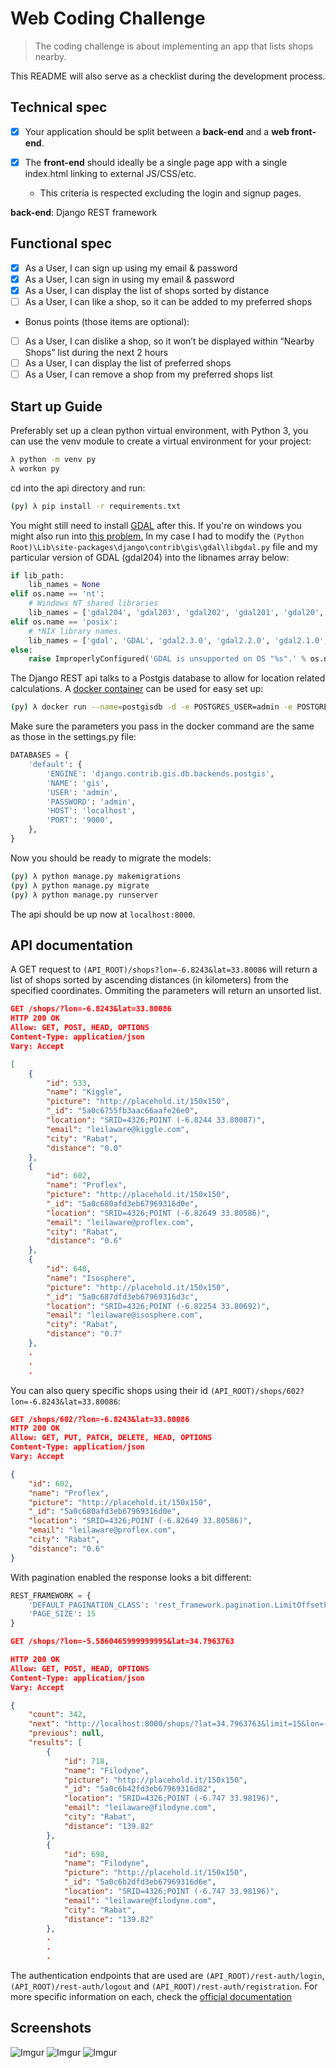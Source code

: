 # Web Coding Challenge

> The coding challenge is about implementing an app that lists shops nearby.

This README will also serve as a checklist during the development process.

## Technical spec

- [x] Your application should be split between a **back-end** and a **web front-end**.

- [x] The **front-end** should ideally be a single page app with a single index.html linking to external JS/CSS/etc.
  - This criteria is respected excluding the login and signup pages.

**back-end**: Django REST framework

## Functional spec

- [x] As a User, I can sign up using my email & password
- [x] As a User, I can sign in using my email & password
- [x] As a User, I can display the list of shops sorted by distance
- [ ] As a User, I can like a shop, so it can be added to my preferred shops

* Bonus points (those items are optional):

- [ ] As a User, I can dislike a shop, so it won’t be displayed within “Nearby Shops” list during the next 2 hours
- [ ] As a User, I can display the list of preferred shops
- [ ] As a User, I can remove a shop from my preferred shops list

## Start up Guide

Preferably set up a clean python virtual environment, with Python 3, you can use the venv module to create a virtual environment for your project:

```bash
λ python -m venv py
λ workon py
```

cd into the api directory and run:

```bash
(py) λ pip install -r requirements.txt
```

You might still need to install [GDAL](https://django.readthedocs.io/en/2.1.x/ref/contrib/gis/install) after this.
If you're on windows you might also run into [this problem.](https://stackoverflow.com/questions/44140241/geodjango-on-windows-try-setting-gdal-library-path-in-your-settings) In my case I had to modify the `(Python Root)\Lib\site-packages\django\contrib\gis\gdal\libgdal.py` file and my particular version of GDAL (gdal204) into the libnames array below:

```python
if lib_path:
    lib_names = None
elif os.name == 'nt':
    # Windows NT shared libraries
    lib_names = ['gdal204', 'gdal203', 'gdal202', 'gdal201', 'gdal20', 'gdal111']
elif os.name == 'posix':
    # *NIX library names.
    lib_names = ['gdal', 'GDAL', 'gdal2.3.0', 'gdal2.2.0', 'gdal2.1.0', 'gdal2.0.0', 'gdal1.11.0']
else:
    raise ImproperlyConfigured('GDAL is unsupported on OS "%s".' % os.name)
```

The Django REST api talks to a Postgis database to allow for location related calculations. A [docker container](https://hub.docker.com/r/kartoza/postgis) can be used for easy set up:

```bash
(py) λ docker run --name=postgisdb -d -e POSTGRES_USER=admin -e POSTGRES_PASS=admin -e POSTGRES_DBNAME=gis -p 9000:5432 kartoza/postgis
```

Make sure the parameters you pass in the docker command are the same as those in the settings.py file:

```python
DATABASES = {
    'default': {
        'ENGINE': 'django.contrib.gis.db.backends.postgis',
        'NAME': 'gis',
        'USER': 'admin',
        'PASSWORD': 'admin',
        'HOST': 'localhost',
        'PORT': '9000',
    },
}
```
Now you should be ready to migrate the models:

```bash
(py) λ python manage.py makemigrations
(py) λ python manage.py migrate
(py) λ python manage.py runserver
```
The api should be up now at `localhost:8000`.

## API documentation

A GET request to `(API_ROOT)/shops?lon=-6.8243&lat=33.80086` will return a list of shops sorted by ascending distances (in kilometers) from the specified coordinates. Ommiting the parameters will return an unsorted list. 

```json
GET /shops/?lon=-6.8243&lat=33.80086
HTTP 200 OK
Allow: GET, POST, HEAD, OPTIONS
Content-Type: application/json
Vary: Accept

[
    {
        "id": 533,
        "name": "Kiggle",
        "picture": "http://placehold.it/150x150",
        "_id": "5a0c6755fb3aac66aafe26e0",
        "location": "SRID=4326;POINT (-6.8244 33.80087)",
        "email": "leilaware@kiggle.com",
        "city": "Rabat",
        "distance": "0.0"
    },
    {
        "id": 602,
        "name": "Proflex",
        "picture": "http://placehold.it/150x150",
        "_id": "5a0c680afd3eb67969316d0e",
        "location": "SRID=4326;POINT (-6.82649 33.80586)",
        "email": "leilaware@proflex.com",
        "city": "Rabat",
        "distance": "0.6"
    },
    {
        "id": 648,
        "name": "Isosphere",
        "picture": "http://placehold.it/150x150",
        "_id": "5a0c687dfd3eb67969316d3c",
        "location": "SRID=4326;POINT (-6.82254 33.80692)",
        "email": "leilaware@isosphere.com",
        "city": "Rabat",
        "distance": "0.7"
    },
    .
    .
    .
```

You can also query specific shops using their id `(API_ROOT)/shops/602?lon=-6.8243&lat=33.80086`:

```json
GET /shops/602/?lon=-6.8243&lat=33.80086
HTTP 200 OK
Allow: GET, PUT, PATCH, DELETE, HEAD, OPTIONS
Content-Type: application/json
Vary: Accept

{
    "id": 602,
    "name": "Proflex",
    "picture": "http://placehold.it/150x150",
    "_id": "5a0c680afd3eb67969316d0e",
    "location": "SRID=4326;POINT (-6.82649 33.80586)",
    "email": "leilaware@proflex.com",
    "city": "Rabat",
    "distance": "0.6"
}
```

With pagination enabled the response looks a bit different:

```python
REST_FRAMEWORK = {
    'DEFAULT_PAGINATION_CLASS': 'rest_framework.pagination.LimitOffsetPagination',
    'PAGE_SIZE': 15
}
```
```json
GET /shops/?lon=-5.5860465999999995&lat=34.7963763

HTTP 200 OK
Allow: GET, POST, HEAD, OPTIONS
Content-Type: application/json
Vary: Accept

{
    "count": 342,
    "next": "http://localhost:8000/shops/?lat=34.7963763&limit=15&lon=-5.5860465999999995&offset=15",
    "previous": null,
    "results": [
        {
            "id": 718,
            "name": "Filodyne",
            "picture": "http://placehold.it/150x150",
            "_id": "5a0c6b42fd3eb67969316d82",
            "location": "SRID=4326;POINT (-6.747 33.98196)",
            "email": "leilaware@filodyne.com",
            "city": "Rabat",
            "distance": "139.82"
        },
        {
            "id": 698,
            "name": "Filodyne",
            "picture": "http://placehold.it/150x150",
            "_id": "5a0c6b2dfd3eb67969316d6e",
            "location": "SRID=4326;POINT (-6.747 33.98196)",
            "email": "leilaware@filodyne.com",
            "city": "Rabat",
            "distance": "139.82"
        },
        .
        .
        .
```

The authentication endpoints that are used are `(API_ROOT)/rest-auth/login`, `(API_ROOT)/rest-auth/logout` and `(API_ROOT)/rest-auth/registration`. For more specific information on each, check the [official documentation](https://django-rest-auth.readthedocs.io/en/latest/api_endpoints.html)

## Screenshots
![Imgur](https://i.imgur.com/RtpqvUM.png)
![Imgur](https://i.imgur.com/PURjCdT.png)
![Imgur](https://i.imgur.com/HNklDua.png)
